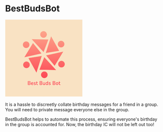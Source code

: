 # BestBudsBot

<img src="https://raw.githubusercontent.com/brendancjz/bestbuds-bot/main/BestBudsBot_Logo.png" alt="bestbuds-bot" width="250">

It is a hassle to discreetly collate birthday messages for a friend in a group. You will need to private message everyone else in the group.

BestBudsBot helps to automate this process, ensuring everyone's birthday in the group is accounted for. Now, the birthday IC will not be left out too!
